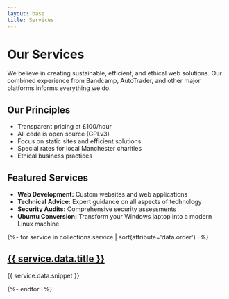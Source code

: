 ```yaml
---
layout: base
title: Services
---
```


# Our Services

We believe in creating sustainable, efficient, and ethical web solutions. Our combined experience from Bandcamp, AutoTrader, and other major platforms informs everything we do.

## Our Principles
- Transparent pricing at £100/hour
- All code is open source (GPLv3)
- Focus on static sites and efficient solutions
- Special rates for local Manchester charities
- Ethical business practices

## Featured Services

- **Web Development:** Custom websites and web applications
- **Technical Advice:** Expert guidance on all aspects of technology
- **Security Audits:** Comprehensive security assessments
- **Ubuntu Conversion:** Transform your Windows laptop into a modern Linux machine

<div class="services-grid">
{%- for service in collections.service | sort(attribute='data.order') -%}
    <div class="service-card">
        <h2><a href="{{ service.url }}">{{ service.data.title }}</a></h2>
        <p>{{ service.data.snippet }}</p>
    </div>
{%- endfor -%}
</div>
